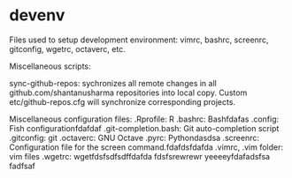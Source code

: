 devenv
=================

Files used to setup development environment: vimrc, bashrc, screenrc, gitconfig, wgetrc, octaverc, etc.

Miscellaneous scripts:

sync-github-repos: sychronizes all remote changes in all github.com/shantanusharma repositories into local copy. Custom etc/github-repos.cfg will synchronize corresponding projects.

Miscellaneous configuration files:
.Rprofile: R 
.bashrc: Bashfdafas
.config: Fish configurationfdafdaf
.git-completion.bash: Git auto-completion script
.gitconfig: git 
.octaverc: GNU Octave 
.pyrc: Pythondasdsa
.screenrc: Configuration file for the screen command.fdafdsfdafda
.vimrc, .vim folder: vim  files
.wgetrc: wgetfdsfsdfsdffdafda
fdsfsrewrewr
yeeeeyfdafadsfsa
fadfsaf
